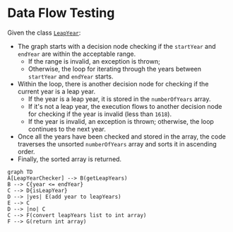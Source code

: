 # Data Flow Testing

Given the class [`LeapYear`](https://github.com/IdelsTak/data-flow-testing/blob/master/src/main/java/data/flow/testing/LeapYear.java):

- The graph starts with a decision node checking if the `startYear` and `endYear` are within the acceptable range. 
  - If the range is invalid, an exception is thrown; 
  - Otherwise, the loop for iterating through the years between `startYear` and `endYear` starts.
- Within the loop, there is another decision node for checking if the current year is a leap year. 
  - If the year is a leap year, it is stored in the `numberOfYears` array. 
  - If it's not a leap year, the execution flows to another decision node for checking if the year is invalid (less than `1618`). 
  - If the year is invalid, an exception is thrown; otherwise, the loop continues to the next year.
- Once all the years have been checked and stored in the array, the code traverses the unsorted `numberOfYears` array and sorts it in ascending order.
- Finally, the sorted array is returned.

```mermaid
graph TD
A[LeapYearChecker] --> B(getLeapYears)
B --> C{year <= endYear}
C --> D{isLeapYear}
D --> |yes| E(add year to leapYears)
E --> C
D --> |no| C
C --> F(convert leapYears list to int array)
F --> G(return int array)
```

